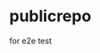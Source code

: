 # publicrepo
for e2e test
















































































































































































































































































































































































































































































































































































































































































































































































































































































































































































































































































































































































































































































































































































































































































































































































































































































































































































































































































































































































































































































































































































































































































































































































































































































































































































































































































































































































































































































































































































































































































































































